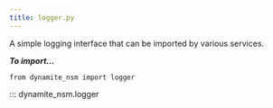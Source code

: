 ```yaml
---
title: logger.py
---
```


A simple logging interface that can be imported by various services.

***To import...***
```python3
from dynamite_nsm import logger
```

::: dynamite_nsm.logger